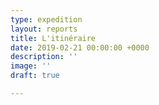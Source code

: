 ```yaml
---
type: expedition
layout: reports
title: L'itinéraire
date: 2019-02-21 00:00:00 +0000
description: ''
image: ''
draft: true

---
```

